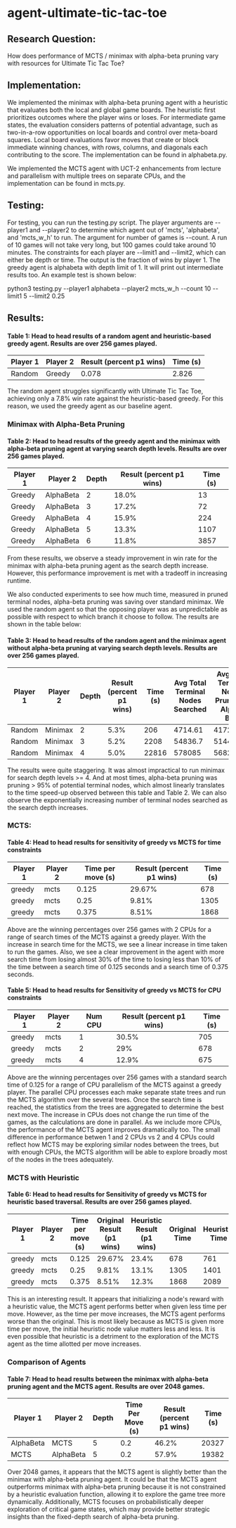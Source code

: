 # agent-ultimate-tic-tac-toe
## Research Question:
How does performance of MCTS / minimax with alpha-beta pruning vary with resources for Ultimate Tic Tac Toe?

## Implementation:
We implemented the minimax with alpha-beta pruning agent with a heuristic that evaluates both the local and global game boards. The heuristic first prioritizes outcomes where the player wins or loses. For intermediate game states, the evaluation considers patterns of potential advantage, such as two-in-a-row opportunities on local boards and control over meta-board squares. Local board evaluations favor moves that create or block immediate winning chances, with rows, columns, and diagonals each contributing to the score. The implementation can be found in alphabeta.py.

We implemented the MCTS agent with UCT-2 enhancements from lecture and parallelism with multiple trees on separate CPUs, and the implementation can be found in mcts.py.

## Testing:
For testing, you can run the testing.py script. The player arguments are --player1 and --player2 to determine which agent out of 'mcts', 'alphabeta', and 'mcts_w_h' to run. The argument for number of games is --count. A run of 10 games will not take very long, but 100 games could take around 10 minutes. The constraints for each player are --limit1 and --limit2, which can either be depth or time. The output is the fraction of wins by player 1. The greedy agent is alphabeta with depth limit of 1. It will print out intermediate results too. An example test is shown below:

python3 testing.py --player1 alphabeta --player2 mcts_w_h --count 10 --limit1 5 --limit2 0.25

## Results:

#### Table 1: Head to head results of a random agent and heuristic-based greedy agent. Results are over 256 games played. 

| Player 1 | Player 2 | Result (percent p1 wins) | Time (s) |
|----------|----------|--------------------------|----------|
| Random   | Greedy   | 0.078  | 2.826    |

The random agent struggles significantly with Ultimate Tic Tac Toe, achieving only a 7.8% win rate against the heuristic-based greedy. For this reason, we used the greedy agent as our baseline agent.

### Minimax with Alpha-Beta Pruning
#### Table 2: Head to head results of the greedy agent and the minimax with alpha-beta pruning agent at varying search depth levels. Results are over 256 games played. 
| Player 1 | Player 2   | Depth   | Result (percent p1 wins) | Time (s) |
|----------|------------|---------|--------------------------|----------|
| Greedy   | AlphaBeta  | 2       | 18.0%                    | 13       |
| Greedy   | AlphaBeta  | 3       | 17.2%                    | 72       |
| Greedy   | AlphaBeta  | 4       | 15.9%                    | 224      |
| Greedy   | AlphaBeta  | 5       | 13.3%                    | 1107     |
| Greedy   | AlphaBeta  | 6       | 11.8%                    | 3857     |

From these results, we observe a steady improvement in win rate for the minimax with alpha-beta pruning agent as the search depth increase. However, this performance improvement is met with a tradeoff in increasing runtime. 

We also conducted experiments to see how much time, measured in pruned terminal nodes, alpha-beta pruning was saving over standard minimax. We used the random agent so that the opposing player was as unpredictable as possible with respect to which branch it choose to follow. The results are shown in the table below: 

#### Table 3: Head to head results of the random agent and the minimax agent without alpha-beta pruning at varying search depth levels. Results are over 256 games played.
| Player 1 | Player 2 | Depth | Result (percent p1 wins) | Time (s) | Avg Total Terminal Nodes Searched | Avg Total Terminal Nodes Pruned by Alpha-Beta |
|----------|----------|---------|--------------------------|----------|------------------------------------|---------------------------------------------|
| Random   | Minimax  | 2       | 5.3%                    | 206      | 4714.61                            | 4172.86                                     |
| Random   | Minimax  | 3       | 5.2%                    | 2208     | 54836.7                            | 51441.9                                     |
| Random   | Minimax  | 4       | 5.0%                    | 22816    | 578085                             | 568255.17                                   |


The results were quite staggering. It was almost impractical to run minimax for search depth levels >= 4. And at most times, alpha-beta pruning was pruning > 95% of potential terminal nodes, which almost linearly translates to the time speed-up observed between this table and Table 2. We can also observe the exponentially increasing number of terminal nodes searched as the search depth increases. 


### MCTS:
#### Table 4: Head to head results for sensitivity of greedy vs MCTS for time constraints
| Player 1 | Player 2 | Time per move (s)  | Result (percent p1 wins) | Time (s) |
|----------|----------|---------|--------------------------|----------|
| greedy   | mcts     | 0.125   | 29.67%                   | 678      |
| greedy   | mcts     | 0.25    | 9.81%                    | 1305     |
| greedy   | mcts     | 0.375   | 8.51%                    | 1868     |

Above are the winning percentages over 256 games with 2 CPUs for a range of search times of the MCTS against a greedy player. With the increase in search time for the MCTS, we see a linear increase in time taken to run the games. Also, we see a clear improvement in the agent with more search time from losing almost 30% of the time to losing less than 10% of the time between a search time of 0.125 seconds and a search time of 0.375 seconds.

#### Table 5: Head to head results for Sensitivity of greedy vs MCTS for CPU constraints
| Player 1 | Player 2 | Num CPU | Result (percent p1 wins) | Time (s) |
|----------|----------|---------|--------------------------|----------|
| greedy   | mcts     | 1       | 30.5%                    | 705      |
| greedy   | mcts     | 2       | 29%                      | 678      |
| greedy   | mcts     | 4       | 12.9%                    | 675      |

Above are the winning percentages over 256 games with a standard search time of 0.125 for a range of CPU parallelism of the MCTS against a greedy player. The parallel CPU processes each make separate state trees and run the MCTS algorithm over the several trees. Once the search time is reached, the statistics from the trees are aggregated to determine the best next move. The increase in CPUs does not change the run time of the games, as the calculations are done in parallel. As we include more CPUs, the performance of the MCTS agent improves dramatically too. The small difference in performance betwen 1 and 2 CPUs vs 2 and 4 CPUs could reflect how MCTS may be exploring similar nodes between the trees, but with enough CPUs, the MCTS algorithm will be able to explore broadly most of the nodes in the trees adequately. 

### MCTS with Heuristic
#### Table 6: Head to head results for Sensitivity of greedy vs MCTS for heuristic based traversal. Results are over 256 games played. 
| Player 1 | Player 2 | Time per move (s)   | Original Result (p1 wins) | Heuristic Result (p1 wins) | Original Time | Heuristic Time |
|----------|----------|---------|---------------------------|----------------------------|---------------|----------------|
| greedy   | mcts     | 0.125   | 29.67%                    | 23.4%                      | 678           | 761            |
| greedy   | mcts     | 0.25    | 9.81%                     | 13.1%                      | 1305          | 1401           |
| greedy   | mcts     | 0.375   | 8.51%                     | 12.3%                      | 1868          | 2089           |

This is an interesting result. It appears that initializing a node's reward with a heuristic value, the MCTS agent performs better when given less time per move. However, as the time per move increases, the MCTS agent performs worse than the original. This is most likely because as MCTS is given more time per move, the initial heuristic node value matters less and less. It is even possible that heuristic is a detriment to the exploration of the MCTS agent as the time allotted per move increases. 

### Comparison of Agents
#### Table 7: Head to head results between the minimax with alpha-beta pruning agent and the MCTS agent. Results are over 2048 games.
| Player 1   | Player 2   | Depth | Time Per Move (s) | Result (percent p1 wins) | Time (s) |
|------------|------------|-------|-------------------|--------------------------|----------|
| AlphaBeta  | MCTS       | 5     | 0.2               | 46.2%                    | 20327    |
| MCTS       | AlphaBeta  | 5     | 0.2               | 57.9%                    | 19382    |

Over 2048 games, it appears that the MCTS agent is slightly better than the minimax with alpha-beta pruning agent. It could be that the MCTS agent outperforms minimax with alpha-beta pruning because it is not constrained by a heuristic evaluation function, allowing it to explore the game tree more dynamically. Additionally, MCTS focuses on probabilistically deeper exploration of critical game states, which may provide better strategic insights than the fixed-depth search of alpha-beta pruning.